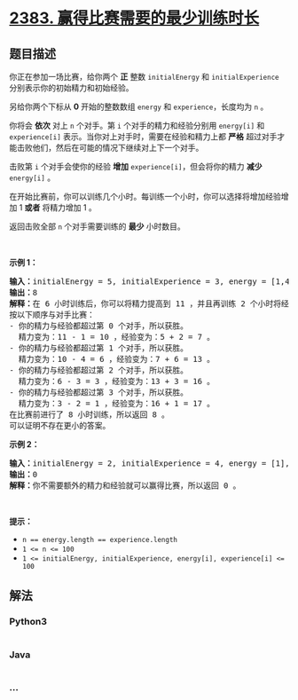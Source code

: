# [2383. 赢得比赛需要的最少训练时长](https://leetcode-cn.com/problems/minimum-hours-of-training-to-win-a-competition)

## 题目描述

<!-- 这里写题目描述 -->

<p>你正在参加一场比赛，给你两个 <strong>正</strong> 整数 <code>initialEnergy</code> 和 <code>initialExperience</code> 分别表示你的初始精力和初始经验。</p>

<p>另给你两个下标从 <strong>0</strong> 开始的整数数组 <code>energy</code> 和 <code>experience</code>，长度均为 <code>n</code> 。</p>

<p>你将会 <strong>依次</strong> 对上 <code>n</code> 个对手。第 <code>i</code> 个对手的精力和经验分别用 <code>energy[i]</code> 和 <code>experience[i]</code> 表示。当你对上对手时，需要在经验和精力上都 <strong>严格</strong> 超过对手才能击败他们，然后在可能的情况下继续对上下一个对手。</p>

<p>击败第 <code>i</code> 个对手会使你的经验 <strong>增加</strong> <code>experience[i]</code>，但会将你的精力 <strong>减少</strong>&nbsp; <code>energy[i]</code> 。</p>

<p>在开始比赛前，你可以训练几个小时。每训练一个小时，你可以选择将增加经验增加 1 <strong>或者</strong> 将精力增加 1 。</p>

<p>返回击败全部 <code>n</code> 个对手需要训练的 <strong>最少</strong> 小时数目。</p>

<p>&nbsp;</p>

<p><strong>示例 1：</strong></p>

<pre><strong>输入：</strong>initialEnergy = 5, initialExperience = 3, energy = [1,4,3,2], experience = [2,6,3,1]
<strong>输出：</strong>8
<strong>解释：</strong>在 6 小时训练后，你可以将精力提高到 11 ，并且再训练 2 个小时将经验提高到 5 。
按以下顺序与对手比赛：
- 你的精力与经验都超过第 0 个对手，所以获胜。
  精力变为：11 - 1 = 10 ，经验变为：5 + 2 = 7 。
- 你的精力与经验都超过第 1 个对手，所以获胜。
  精力变为：10 - 4 = 6 ，经验变为：7 + 6 = 13 。
- 你的精力与经验都超过第 2 个对手，所以获胜。
  精力变为：6 - 3 = 3 ，经验变为：13 + 3 = 16 。
- 你的精力与经验都超过第 3 个对手，所以获胜。
  精力变为：3 - 2 = 1 ，经验变为：16 + 1 = 17 。
在比赛前进行了 8 小时训练，所以返回 8 。
可以证明不存在更小的答案。
</pre>

<p><strong>示例 2：</strong></p>

<pre><strong>输入：</strong>initialEnergy = 2, initialExperience = 4, energy = [1], experience = [3]
<strong>输出：</strong>0
<strong>解释：</strong>你不需要额外的精力和经验就可以赢得比赛，所以返回 0 。
</pre>

<p>&nbsp;</p>

<p><strong>提示：</strong></p>

<ul>
	<li><code>n == energy.length == experience.length</code></li>
	<li><code>1 &lt;= n &lt;= 100</code></li>
	<li><code>1 &lt;= initialEnergy, initialExperience, energy[i], experience[i] &lt;= 100</code></li>
</ul>


## 解法

<!-- 这里可写通用的实现逻辑 -->

<!-- tabs:start -->

### **Python3**

<!-- 这里可写当前语言的特殊实现逻辑 -->

```python

```

### **Java**

<!-- 这里可写当前语言的特殊实现逻辑 -->

```java

```

### **...**

```

```

<!-- tabs:end -->
